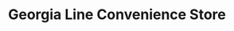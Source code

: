 ---
title: "Georgia Line Convenience Store"
url: /washington/georgia-line-convenience-store/
shop: convenience
---